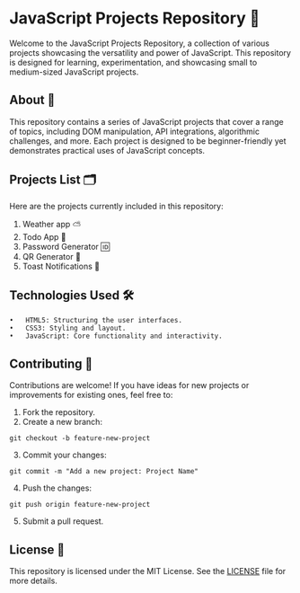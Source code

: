 # JavaScript Projects Repository 🚀

Welcome to the JavaScript Projects Repository, a collection of various projects showcasing the versatility and power of JavaScript. This repository is designed for learning, experimentation, and showcasing small to medium-sized JavaScript projects.

## About 📝

This repository contains a series of JavaScript projects that cover a range of topics, including DOM manipulation, API integrations, algorithmic challenges, and more. Each project is designed to be beginner-friendly yet demonstrates practical uses of JavaScript concepts.

## Projects List 🗂️
Here are the projects currently included in this repository:  
1. Weather app ⛅️  
2. Todo App 📝  
3. Password Generator 🆔  
4. QR Generator 🔲  
5. Toast Notifications 🔔

## Technologies Used 🛠️
	•	HTML5: Structuring the user interfaces.
	•	CSS3: Styling and layout.
	•	JavaScript: Core functionality and interactivity.

## Contributing 🤝

Contributions are welcome! If you have ideas for new projects or improvements for existing ones, feel free to:
1.	Fork the repository.
2.  Create a new branch:
```
git checkout -b feature-new-project
```
3. Commit your changes:
```
git commit -m "Add a new project: Project Name"
```
4. Push the changes:
```
git push origin feature-new-project
```
5. Submit a pull request.

## License 📄

This repository is licensed under the MIT License. See the [LICENSE](https://choosealicense.com/licenses/mit/) file for more details.  


  
